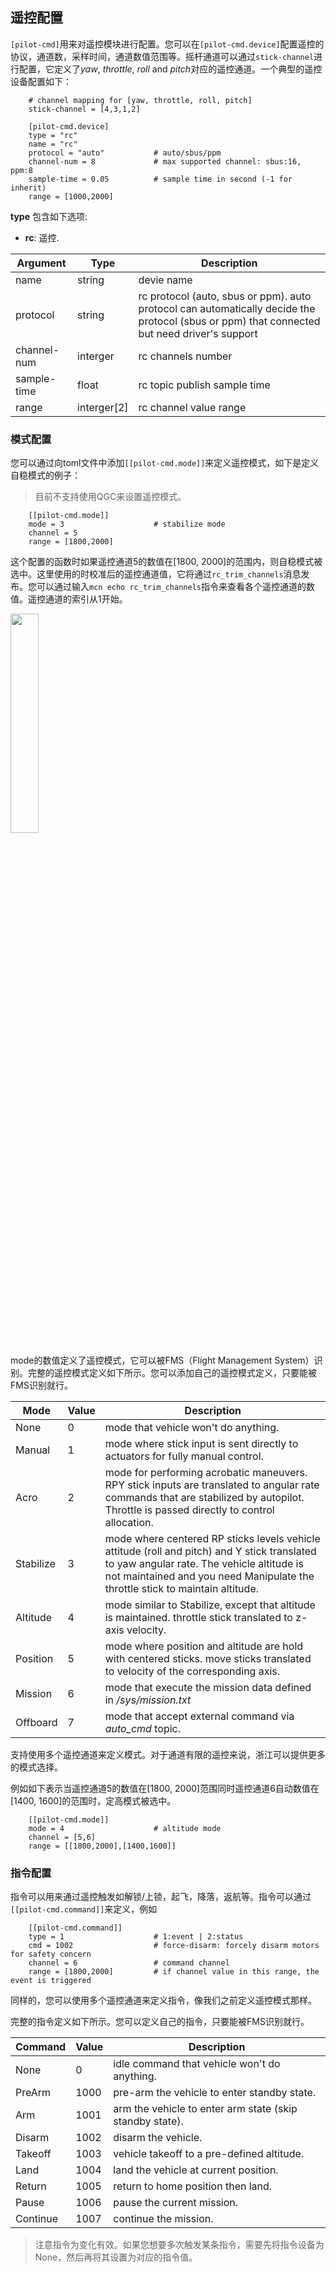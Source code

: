 ## 遥控配置

`[pilot-cmd]`用来对遥控模块进行配置。您可以在`[pilot-cmd.device]`配置遥控的协议，通道数，采样时间，通道数值范围等。摇杆通道可以通过`stick-channel`进行配置，它定义了*yaw*, *throttle*, *roll* and *pitch*对应的遥控通道。一个典型的遥控设备配置如下：

```
    # channel mapping for [yaw, throttle, roll, pitch]
    stick-channel = [4,3,1,2]

    [pilot-cmd.device]
    type = "rc"
    name = "rc"
    protocol = "auto"           # auto/sbus/ppm
    channel-num = 8             # max supported channel: sbus:16, ppm:8
    sample-time = 0.05          # sample time in second (-1 for inherit)
    range = [1000,2000]
```

**type** 包含如下选项:

- **rc**: 遥控.

| Argument  | Type |  Description |
| ----------- | ------ | ----------- |
| name      | string | devie name       |
| protocol | string | rc protocol (auto, sbus or ppm). auto protocol can automatically decide the protocol (sbus or ppm) that connected but need driver's support      |
| channel-num | interger | rc channels number |
| sample-time | float | rc topic publish sample time |
| range | interger[2] | rc channel value range |

### 模式配置

您可以通过向toml文件中添加`[[pilot-cmd.mode]]`来定义遥控模式，如下是定义自稳模式的例子：

> 目前不支持使用QGC来设置遥控模式。

```
    [[pilot-cmd.mode]]
    mode = 3                    # stabilize mode
    channel = 5
    range = [1800,2000]
```

这个配置的函数时如果遥控通道5的数值在[1800, 2000]的范围内，则自稳模式被选中。这里使用的时校准后的遥控通道值，它将通过`rc_trim_channels`消息发布。您可以通过输入`mcn echo rc_trim_channels`指令来查看各个遥控通道的数值。遥控通道的索引从1开始。

<img src="figures/rc_trim_channels.png" width="30%">

mode的数值定义了遥控模式，它可以被FMS（Flight Management System）识别。完整的遥控模式定义如下所示。您可以添加自己的遥控模式定义，只要能被FMS识别就行。

| Mode | Value | Description |
|----------|----------|----------|
|   None |    0   | mode that vehicle won't do anything. |
|   Manual |    1   | mode where stick input is sent directly to actuators for fully manual control. |
|   Acro |    2   | mode for performing acrobatic maneuvers. RPY stick inputs are translated to angular rate commands that are stabilized by autopilot. Throttle is passed directly to control allocation. |
|   Stabilize |    3   | mode where centered RP sticks levels vehicle attitude (roll and pitch) and Y stick translated to yaw angular rate. The vehicle altitude is not maintained and you need Manipulate the throttle stick to maintain altitude.  |
|   Altitude |    4   | mode similar to Stabilize, except that altitude is maintained. throttle stick translated to z-axis velocity. |
|   Position |    5   | mode where position and altitude are hold with centered sticks. move sticks translated to velocity of the corresponding axis. |
|   Mission |    6   | mode that execute the mission data defined in */sys/mission.txt* |
|   Offboard |    7   | mode that accept external command via *auto_cmd* topic. |

支持使用多个遥控通道来定义模式。对于通道有限的遥控来说，浙江可以提供更多的模式选择。

例如如下表示当遥控通道5的数值在[1800, 2000]范围同时遥控通道6自动数值在[1400, 1600]的范围时，定高模式被选中。

```
    [[pilot-cmd.mode]]
    mode = 4                    # altitude mode
    channel = [5,6]
    range = [[1800,2000],[1400,1600]]
```

### 指令配置

指令可以用来通过遥控触发如解锁/上锁，起飞，降落，返航等。指令可以通过`[[pilot-cmd.command]]`来定义，例如

```
    [[pilot-cmd.command]]
    type = 1                    # 1:event | 2:status
    cmd = 1002                  # force-disarm: forcely disarm motors for safety concern
    channel = 6                 # command channel
    range = [1800,2000]         # if channel value in this range, the event is triggered
```

同样的，您可以使用多个遥控通道来定义指令，像我们之前定义遥控模式那样。

完整的指令定义如下所示。您可以定义自己的指令，只要能被FMS识别就行。

| Command | Value | Description |
|----------|----------|----------|
|   None |    0   | idle command that vehicle won't do anything. |
|   PreArm |    1000   | pre-arm the vehicle to enter standby state. |
|   Arm |    1001   | arm the vehicle to enter arm state (skip standby state). |
|   Disarm |    1002   | disarm the vehicle. |
|   Takeoff |    1003   | vehicle takeoff to a pre-defined altitude. |
|   Land |    1004   | land the vehicle at current position. |
|   Return |    1005   | return to home position then land. |
|   Pause |    1006   | pause the current mission. |
|   Continue |    1007   | continue the mission. |

> 注意指令为变化有效。如果您想要多次触发某条指令，需要先将指令设备为None，然后再将其设置为对应的指令值。